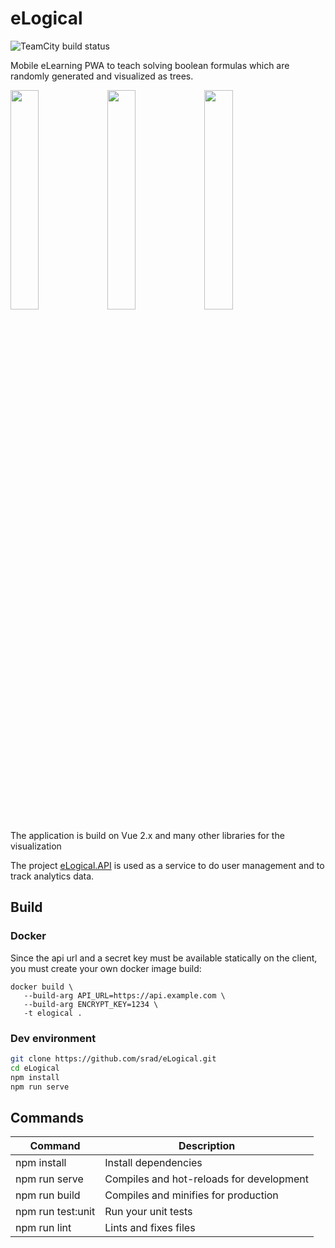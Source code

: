 # eLogical

![TeamCity build status](https://teamcity.sedrad.com/app/rest/builds/buildType:id:ELogical_Build/statusIcon.svg)

Mobile eLearning PWA to teach solving boolean formulas which are randomly generated and visualized as trees.

<img src="https://github.com/srad/eLogical/blob/master/assets/media/0.jpg?raw=true" width="30%"> <img src="https://github.com/srad/eLogical/blob/master/assets/media/1.jpg?raw=true" width="30%"> <img src="https://github.com/srad/eLogical/blob/master/assets/media/2.jpg?raw=true" width="30%">

The application is build on Vue 2.x and many other libraries for the visualization

The project [eLogical.API](https://github.com/srad/eLogical.API) is used as a service to do user management and to track analytics data.

## Build

### Docker

Since the api url and a secret key must be available statically on the client, you must create your own docker image build:

```shell
docker build \
   --build-arg API_URL=https://api.example.com \
   --build-arg ENCRYPT_KEY=1234 \
   -t elogical .
```

### Dev environment

```bash
git clone https://github.com/srad/eLogical.git
cd eLogical
npm install
npm run serve
```

## Commands

Command                    | Description
---------------------------|---------------------------------------------------------------------------------------
npm install                | Install dependencies
npm run serve              | Compiles and hot-reloads for development
npm run build              | Compiles and minifies for production
npm run test:unit          | Run your unit tests
npm run lint               | Lints and fixes files
